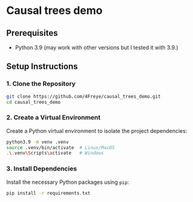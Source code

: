 # Causal trees demo

## Prerequisites

- Python 3.9 (may work with other versions but I tested it with 3.9.)

## Setup Instructions

### 1. Clone the Repository
```bash
git clone https://github.com/4Freye/causal_trees_demo.git
cd causal_trees_demo
```

### 2. Create a Virtual Environment
Create a Python virtual environment to isolate the project dependencies:
```bash
python3.9 -m venv .venv
source .venv/bin/activate  # Linux/MacOS
.\.venv\Scripts\activate   # Windows
```

### 3. Install Dependencies
Install the necessary Python packages using `pip`:
```bash
pip install -r requirements.txt
```